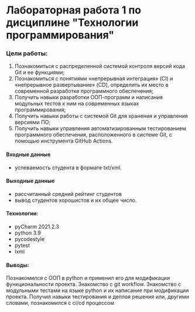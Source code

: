 # Лабораторная работа 1 по дисциплине "Технологии программирования"

### Цели работы:
1. Познакомиться c распределенной системой контроля версий кода Git и ее функциями;
2. Познакомиться с понятиями «непрерывная интеграция» (CI) и «непрерывное развертывание»
(CD), определить их место в современной разработке программного обеспечения;
3. Получить навыки разработки ООП-программ и написания модульных тестов к ним на
современных языках программирования;
4. Получить навыки работы с системой Git для хранения и управления версиями ПО;
5. Получить навыки управления автоматизированным тестированием программного обеспечения,
расположенного в системе Git, с помощью инструмента GitHub Actions.

#### Входные данные 
- успеваемость студента в формате txt/xml.
#### Выходные данные 
- рассчитанный средний рейтинг студентов
- вывод студентов хорошистов и их общее число.

#### Технологии:
- pyCharm 2021.2.3
- python 3.9
- pycodestyle
- pytest
- lxml

#### Выводы:
Познакомился с ООП в python и применил его для модификации функциональности проекта. Знакомство с git workflow.
Знакомство с модульными тестами на языке python и их написание при модификации проекта. Получил навыки тестирования
и деплоя решения или, другими словами, познакомился с ci/cd процессом